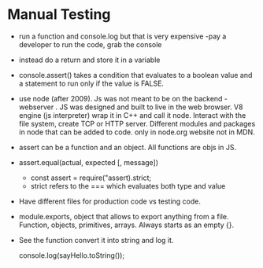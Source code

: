 # Manual Testing

- run a function and console.log  but that is very expensive -pay a developer to run the code, grab the console 

- instead do a return and store it in a variable

- console.assert()
 takes a condition that evaluates to a boolean value and a statement to run only if the value is FALSE.

- use node (after 2009). Js was not meant to be on the backend -webserver . JS was designed and built to live in the web browser. 
V8 engine (js interpreter) wrap it in C++ and call it node. Interact with the file system, create TCP or HTTP server. Different modules and packages in node that can be added to code. only in node.org website not in MDN.

- assert can be a function and an object. All functions are objs in JS.

- assert.equal(actual, expected [, message])

  - const assert = require("assert).strict;
  - strict refers to the  === which evaluates both type and value

- Have different files for production code vs testing code.

- module.exports, object that allows to export anything from a file. Function, objects, primitives, arrays. Always starts as an empty {}.

- See the function convert it into string and log it. 

  console.log(sayHello.toString());